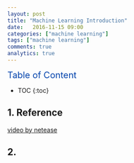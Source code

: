 ```yaml
---
layout: post
title: "Machine Learning Introduction"
date:   2016-11-15 09:00
categories: ["machine learning"]
tags: ["machine learning"]
comments: true
analytics: true
---
```


<span/>

<span style="color: #0645ad; font-size:20px">Table of Content<span/>

  * TOC
  {:toc}

## 1. Reference

[video by netease](http://open.163.com/movie/2008/1/M/C/M6SGF6VB4_M6SGHFBMC.html)

## 2. 

